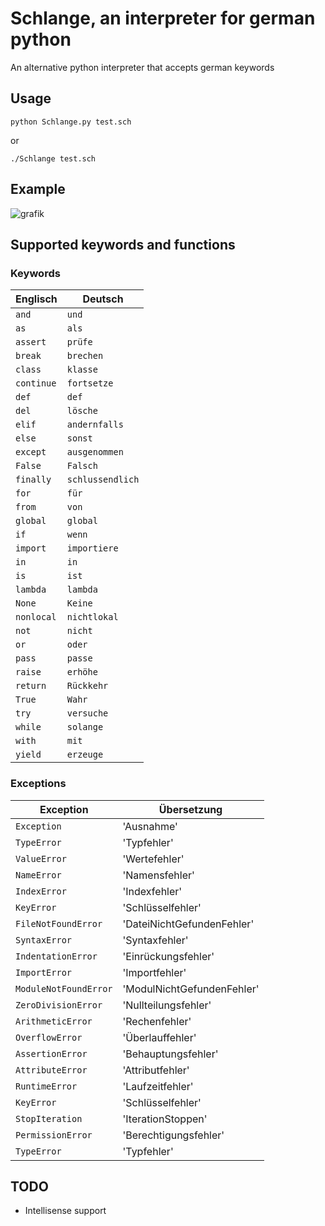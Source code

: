 # Schlange, an interpreter for german python
An alternative python interpreter that accepts german keywords
## Usage
    python Schlange.py test.sch
or

    ./Schlange test.sch
    
## Example
![grafik](https://github.com/actopozipc/German-Python-Interpreter/assets/48481041/93bd66c2-1b2d-477d-8943-dc95d7ecc92f)

## Supported keywords and functions
### Keywords

| Englisch     | Deutsch      |
| ------------ | ------------ |
| `and`        | `und`        |
| `as`         | `als`        |
| `assert`     | `prüfe`     |
| `break`      | `brechen`    |
| `class`      | `klasse`     |
| `continue`   | `fortsetze` |
| `def`        | `def`  |
| `del`        | `lösche`     |
| `elif`       | `andernfalls`  |
| `else`       | `sonst`      |
| `except`     | `ausgenommen`|
| `False`      | `Falsch`     |
| `finally`    | `schlussendlich`|
| `for`        | `für`        |
| `from`       | `von`        |
| `global`     | `global`     |
| `if`         | `wenn`       |
| `import`     | `importiere` |
| `in`         | `in`         |
| `is`         | `ist`        |
| `lambda`     | `lambda`     |
| `None`       | `Keine`      |
| `nonlocal`   | `nichtlokal` |
| `not`        | `nicht`      |
| `or`         | `oder`       |
| `pass`       | `passe`|
| `raise`      | `erhöhe`     |
| `return`     | `Rückkehr`   |
| `True`       | `Wahr`       |
| `try`        | `versuche`   |
| `while`      | `solange`    |
| `with`       | `mit`        |
| `yield`      | `erzeuge`     |

### Exceptions
| Exception | Übersetzung |
| --- | --- |
| `Exception` | 'Ausnahme' |
| `TypeError` | 'Typfehler' |
| `ValueError` | 'Wertefehler' |
| `NameError` | 'Namensfehler' |
| `IndexError` | 'Indexfehler' |
| `KeyError` | 'Schlüsselfehler' |
| `FileNotFoundError` | 'DateiNichtGefundenFehler' |
| `SyntaxError` | 'Syntaxfehler' |
| `IndentationError` | 'Einrückungsfehler' |
| `ImportError` | 'Importfehler' |
| `ModuleNotFoundError` | 'ModulNichtGefundenFehler' |
| `ZeroDivisionError` | 'Nullteilungsfehler' |
| `ArithmeticError` | 'Rechenfehler' |
| `OverflowError` | 'Überlauffehler' |
| `AssertionError` | 'Behauptungsfehler' |
| `AttributeError` | 'Attributfehler' |
| `RuntimeError` | 'Laufzeitfehler' |
| `KeyError` | 'Schlüsselfehler' |
| `StopIteration` | 'IterationStoppen' |
| `PermissionError` | 'Berechtigungsfehler' |
| `TypeError` | 'Typfehler' |


## TODO
* Intellisense support
